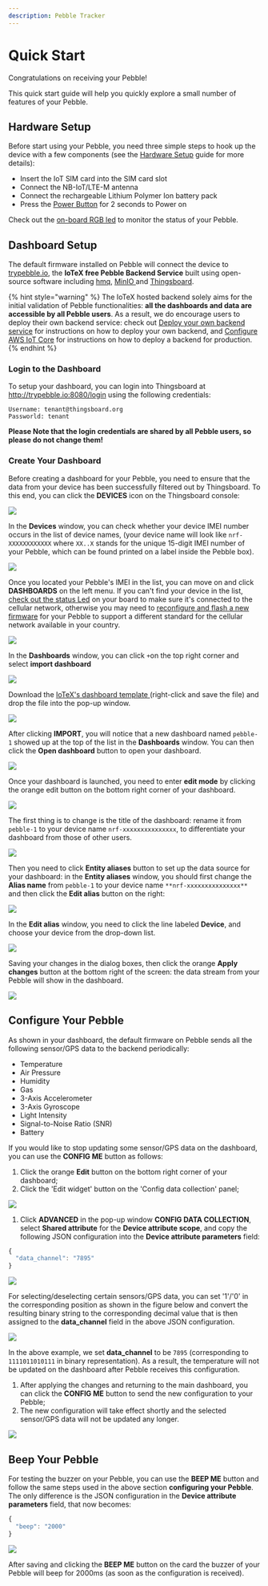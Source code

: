 ```yaml
---
description: Pebble Tracker
---
```


# Quick Start

Congratulations on receiving your Pebble!

This quick start guide will help you quickly explore a small number of features of your Pebble.

## Hardware Setup

Before start using your Pebble, you need three simple steps to hook up the device with a few components \(see the [Hardware Setup](hardware-setup.md) guide for more details\):

* Insert the IoT SIM card into the SIM card slot
* Connect the NB-IoT/LTE-M antenna
* Connect the rechargeable Lithium Polymer Ion battery pack
* Press the [Power Button](hardware-setup.md#inserting-a-sim-card) for 2 seconds to Power on

Check out the [on-board RGB led](technical-specification.md#onboard-rgb-led) to monitor the status of your Pebble.

## Dashboard Setup

The default firmware installed on Pebble will connect the device to [trypebble.io](https://trypebble.io/), the **IoTeX free Pebble Backend Service** built using open-source software including [hmq](https://github.com/fhmq/hmq), [MinIO ](https://min.io/)and [Thingsboard](https://thingsboard.io/).

{% hint style="warning" %}
The IoTeX hosted backend solely aims for the initial validation of Pebble functionalities: **all the dashboards and data are accessible by all Pebble users**. As a result, we do encourage users to deploy their own backend service: check out [Deploy your own backend service](setup-modes/development-mode/) for instructions on how to deploy your own backend, and [Configure AWS IoT Core](setup-modes/production-mode/) for instructions on how to deploy a backend for production.
{% endhint %}

### Login to the Dashboard

To setup your dashboard, you can login into Thingsboard at http://trypebble.io:8080/login using the following credentials:

`Username: tenant@thingsboard.org`  
`Passworld: tenant`  


**Please Note that the login credentials are shared by all Pebble users, so please do not change them!**

### Create Your Dashboard

Before creating a dashboard for your Pebble, you need to ensure that the data from your device has been successfully filtered out by Thingsboard. To this end, you can click the **DEVICES** icon on the Thingsboard console:

![](http://docs-old.iotex.io/img/developer/pebble-quickstart/pebble_quick_start_guide_fig1.png)

In the **Devices** window, you can check whether your device IMEI number occurs in the list of device names, \(your device name will look like `nrf-XXXXXXXXXXXX` where `XX..X` stands for the unique 15-digit IMEI number of your Pebble, which can be found printed on a label inside the Pebble box\).

![](http://docs-old.iotex.io/img/developer/pebble-quickstart/pebble_quick_start_guide_fig2.png)

Once you located your Pebble's IMEI in the list, you can move on and click **DASHBOARDS** on the left menu. If you can't find your device in the list, [check out the status Led](technical-specification.md#onboard-rgb-led) on your board to make sure it's connected to the cellular network, otherwise you may need to [reconfigure and flash a new firmware](flashing-the-firmware/) for your Pebble to support a different standard for the cellular network available in your country.

![](http://docs-old.iotex.io/img/developer/pebble-quickstart/pebble_quick_start_guide_fig3.png)

In the **Dashboards** window, you can click `+`on the top right corner and select **import dashboard**

![](http://docs-old.iotex.io/img/developer/pebble-quickstart/pebble_quick_start_guide_fig4.png)

Download the [IoTeX's dashboard template ](https://raw.githubusercontent.com/iotexproject/pebble-backend/master/example/dashboard/pebble_template.json)\(right-click and save the file\) and drop the file into the pop-up window.

![](http://docs-old.iotex.io/img/developer/pebble-quickstart/pebble_quick_start_guide_fig5.png)

After clicking **IMPORT**, you will notice that a new dashboard named `pebble-1` showed up at the top of the list in the **Dashboards** window. You can then click the **Open dashboard** button to open your dashboard.

![](http://docs-old.iotex.io/img/developer/pebble-quickstart/pebble_quick_start_guide_fig6.png)

Once your dashboard is launched, you need to enter **edit mode** by clicking the orange edit button on the bottom right corner of your dashboard.

![](http://docs-old.iotex.io/img/developer/pebble-quickstart/pebble_quick_start_guide_fig7.png)

The first thing is to change is the title of the dashboard: rename it from `pebble-1` to your device name `nrf-xxxxxxxxxxxxxxx`, to differentiate your dashboard from those of other users.

![](http://docs-old.iotex.io/img/developer/pebble-quickstart/pebble_quick_start_guide_fig8.png)

Then you need to click **Entity aliases** button to set up the data source for your dashboard: in the **Entity aliases** window, you should first change the **Alias name** from `pebble-1` to your device name `**nrf-xxxxxxxxxxxxxxx**` and then click the **Edit alias** button on the right:

![](http://docs-old.iotex.io/img/developer/pebble-quickstart/pebble_quick_start_guide_fig9.png)

In the **Edit alias** window, you need to click the line labeled **Device**, and choose your device from the drop-down list.

![](http://docs-old.iotex.io/img/developer/pebble-quickstart/pebble_quick_start_guide_fig10.png)

Saving your changes in the dialog boxes, then click the orange **Apply changes** button at the bottom right of the screen: the data stream from your Pebble will show in the dashboard.

![](http://docs-old.iotex.io/img/developer/pebble-quickstart/pebble_quick_start_guide_fig11.png)

## Configure Your Pebble

As shown in your dashboard, the default firmware on Pebble sends all the following sensor/GPS data to the backend periodically:

* Temperature
* Air Pressure
* Humidity
* Gas
* 3-Axis Accelerometer
* 3-Axis Gyroscope
* Light Intensity
* Signal-to-Noise Ratio \(SNR\)
* Battery

If you would like to stop updating some sensor/GPS data on the dashboard, you can use the **CONFIG ME** button as follows:

1. Click the orange **Edit** button on the bottom right corner of your dashboard;
2. Click the 'Edit widget' button on the 'Config data collection' panel;

![](http://docs-old.iotex.io/img/developer/pebble-quickstart/pebble_quick_start_guide_fig12.png)

1. Click **ADVANCED** in the pop-up window **CONFIG DATA COLLECTION**, select **Shared attribute** for the **Device attribute scope**, and copy the following JSON configuration into the **Device attribute parameters** field:

```javascript
{
  "data_channel": "7895"
}
```

![](http://docs-old.iotex.io/img/developer/pebble-quickstart/pebble_quick_start_guide_fig13.png)

For selecting/deselecting certain sensors/GPS data, you can set '1'/'0' in the corresponding position as shown in the figure below and convert the resulting binary string to the corresponding decimal value that is then assigned to the **data\_channel** field in the above JSON configuration.

![](http://docs-old.iotex.io/img/developer/pebble-quickstart/pebble_quick_start_guide_fig14.png)

In the above example, we set **data\_channel** to be `7895` \(corresponding to `1111011010111` in binary representation\). As a result, the temperature will not be updated on the dashboard after Pebble receives this configuration.

1. After applying the changes and returning to the main dashboard, you can click the **CONFIG ME** button to send the new configuration to your Pebble;
2. The new configuration will take effect shortly and the selected sensor/GPS data will not be updated any longer.

![](http://docs-old.iotex.io/img/developer/pebble-quickstart/pebble_quick_start_guide_fig15.png)

## Beep Your Pebble

For testing the buzzer on your Pebble, you can use the **BEEP ME** button and follow the same steps used in the above section **configuring your Pebble**. The only difference is the JSON configuration in the **Device attribute parameters** field, that now becomes:

```javascript
{
  "beep": "2000"
}
```

![](http://docs-old.iotex.io/img/developer/pebble-quickstart/pebble_quick_start_guide_fig16.png)

After saving and clicking the **BEEP ME** button on the card the buzzer of your Pebble will beep for 2000ms \(as soon as the configuration is received\).

